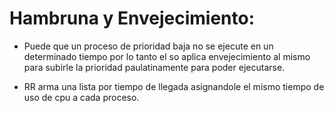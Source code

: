 # Hambruna y Envejecimiento:

- Puede que un proceso de prioridad baja no se ejecute en un determinado tiempo
por lo tanto el so aplica envejecimiento al mismo para subirle la prioridad paulatinamente
para poder ejecutarse.


- RR arma una lista por tiempo de llegada asignandole el mismo tiempo de uso de cpu a cada proceso.



